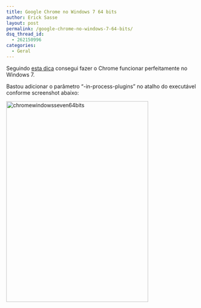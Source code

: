 ```yaml
---
title: Google Chrome no Windows 7 64 bits
author: Erick Sasse
layout: post
permalink: /google-chrome-no-windows-7-64-bits/
dsq_thread_id:
  - 262150996
categories:
  - Geral
---
```

Seguindo [esta dica][1] consegui fazer o Chrome funcionar perfeitamente no Windows 7.

Bastou adicionar o parâmetro &#8220;-in-process-plugins&#8221; no atalho do executável conforme screenshot abaixo:

<img class="alignnone size-full wp-image-821" title="chromewindowsseven64bits" src="http://www.ericksasse.com.br/wp-content/uploads/2009/01/chromewindowsseven64bits.png" alt="chromewindowsseven64bits" width="377" height="533" />

 [1]: http://www.blogsdna.com/1900/how-to-run-google-chrome-on-windows-7-64-bit-version.htm